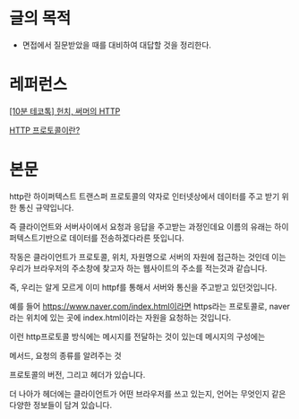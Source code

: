 # 글의 목적

- 면접에서 질문받았을 때를 대비하여 대답할 것을 정리한다.

# 레퍼런스

[[10분 테코톡] 헌치, 써머의 HTTP](https://www.youtube.com/watch?v=IjxkKQvn8Bc)

[HTTP 프로토콜이란?](https://shlee0882.tistory.com/107)

# 본문

http란 하이퍼텍스트 트랜스퍼 프로토콜의 약자로 인터넷상에서 데이터를 주고 받기 위한 통신 규약입니다.

즉 클라이언트와 서버사이에서 요청과 응답을 주고받는 과정인데요 이름의 유래는 하이퍼텍스트기반으로 데이터를 전송하겠다라른 뜻입니다.

작동은 클라이언트가 프로토콜, 위치, 자원명으로 서버의 자원에 접근하는 것인데 이는 우리가 브라우저의 주소창에 찾고자 하는 웹사이트의 주소를 적는것과 같습니다.

즉, 우리는 알게 모르게 이미 httpf를 통해서 서버와 통신을 주고받고 있던것입니다.

예를 들어 https://www.naver.com/index.html이라면 https라는 프로토콜로, naver라는 위치에 있는 곳에 index.html이라는 자원을 요청하는 것입니다.

이런 http프로토콜 방식에는 메시지를 전달하는 것이 있는데 메시지의 구성에는

메서드, 요청의 종류를 알려주는 것

프로토콜의 버전, 그리고 헤더가 있습니다. 

더 나아가 헤더에는 클라이언트가 어떤 브라우저를 쓰고 있는지, 언어는 무엇인지 같은 다양한 정보들이 담겨 있습니다.
